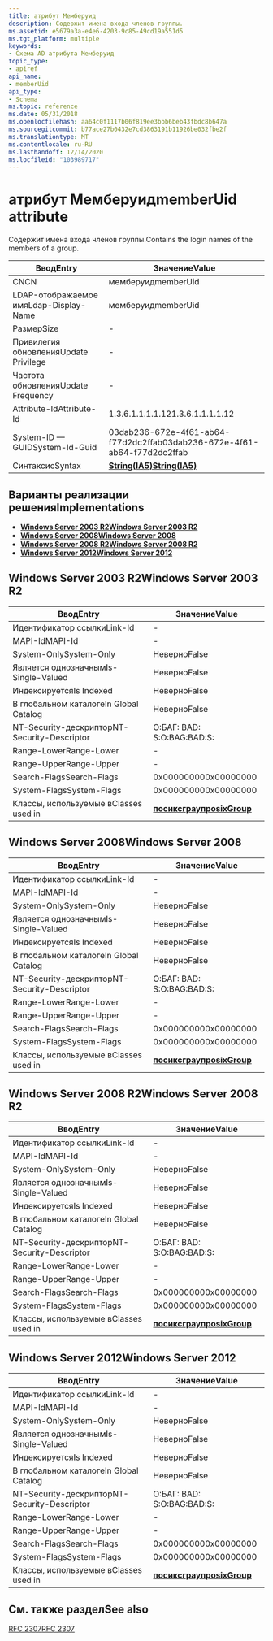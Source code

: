 ```yaml
---
title: атрибут Мемберуид
description: Содержит имена входа членов группы.
ms.assetid: e5679a3a-e4e6-4203-9c85-49cd19a551d5
ms.tgt_platform: multiple
keywords:
- Схема AD атрибута Мемберуид
topic_type:
- apiref
api_name:
- memberUid
api_type:
- Schema
ms.topic: reference
ms.date: 05/31/2018
ms.openlocfilehash: aa64c0f1117b06f819ee3bbb6beb43fbdc8b647a
ms.sourcegitcommit: b77ace27b0432e7cd3863191b11926be032fbe2f
ms.translationtype: MT
ms.contentlocale: ru-RU
ms.lasthandoff: 12/14/2020
ms.locfileid: "103989717"
---
```

# <a name="memberuid-attribute"></a><span data-ttu-id="5a720-104">атрибут Мемберуид</span><span class="sxs-lookup"><span data-stu-id="5a720-104">memberUid attribute</span></span>

<span data-ttu-id="5a720-105">Содержит имена входа членов группы.</span><span class="sxs-lookup"><span data-stu-id="5a720-105">Contains the login names of the members of a group.</span></span>



| <span data-ttu-id="5a720-106">Ввод</span><span class="sxs-lookup"><span data-stu-id="5a720-106">Entry</span></span> | <span data-ttu-id="5a720-107">Значение</span><span class="sxs-lookup"><span data-stu-id="5a720-107">Value</span></span> |
|-------------------|--------------------------------------|
| <span data-ttu-id="5a720-108">CN</span><span class="sxs-lookup"><span data-stu-id="5a720-108">CN</span></span>                | <span data-ttu-id="5a720-109">мемберуид</span><span class="sxs-lookup"><span data-stu-id="5a720-109">memberUid</span></span>                            |
| <span data-ttu-id="5a720-110">LDAP-отображаемое имя</span><span class="sxs-lookup"><span data-stu-id="5a720-110">Ldap-Display-Name</span></span> | <span data-ttu-id="5a720-111">мемберуид</span><span class="sxs-lookup"><span data-stu-id="5a720-111">memberUid</span></span>                            |
| <span data-ttu-id="5a720-112">Размер</span><span class="sxs-lookup"><span data-stu-id="5a720-112">Size</span></span>              | \-                                   |
| <span data-ttu-id="5a720-113">Привилегия обновления</span><span class="sxs-lookup"><span data-stu-id="5a720-113">Update Privilege</span></span>  | \-                                   |
| <span data-ttu-id="5a720-114">Частота обновления</span><span class="sxs-lookup"><span data-stu-id="5a720-114">Update Frequency</span></span>  | \-                                   |
| <span data-ttu-id="5a720-115">Attribute-Id</span><span class="sxs-lookup"><span data-stu-id="5a720-115">Attribute-Id</span></span>      | <span data-ttu-id="5a720-116">1.3.6.1.1.1.1.12</span><span class="sxs-lookup"><span data-stu-id="5a720-116">1.3.6.1.1.1.1.12</span></span>                     |
| <span data-ttu-id="5a720-117">System-ID — GUID</span><span class="sxs-lookup"><span data-stu-id="5a720-117">System-Id-Guid</span></span>    | <span data-ttu-id="5a720-118">03dab236-672e-4f61-ab64-f77d2dc2ffab</span><span class="sxs-lookup"><span data-stu-id="5a720-118">03dab236-672e-4f61-ab64-f77d2dc2ffab</span></span> |
| <span data-ttu-id="5a720-119">Синтаксис</span><span class="sxs-lookup"><span data-stu-id="5a720-119">Syntax</span></span>            | [<span data-ttu-id="5a720-120">**String(IA5)**</span><span class="sxs-lookup"><span data-stu-id="5a720-120">**String(IA5)**</span></span>](s-string-ia5.md)  |



## <a name="implementations"></a><span data-ttu-id="5a720-121">Варианты реализации решения</span><span class="sxs-lookup"><span data-stu-id="5a720-121">Implementations</span></span>

-   [<span data-ttu-id="5a720-122">**Windows Server 2003 R2**</span><span class="sxs-lookup"><span data-stu-id="5a720-122">**Windows Server 2003 R2**</span></span>](#windows-server-2003-r2)
-   [<span data-ttu-id="5a720-123">**Windows Server 2008**</span><span class="sxs-lookup"><span data-stu-id="5a720-123">**Windows Server 2008**</span></span>](#windows-server-2008)
-   [<span data-ttu-id="5a720-124">**Windows Server 2008 R2**</span><span class="sxs-lookup"><span data-stu-id="5a720-124">**Windows Server 2008 R2**</span></span>](#windows-server-2008-r2)
-   [<span data-ttu-id="5a720-125">**Windows Server 2012**</span><span class="sxs-lookup"><span data-stu-id="5a720-125">**Windows Server 2012**</span></span>](#windows-server-2012)

## <a name="windows-server-2003-r2"></a><span data-ttu-id="5a720-126">Windows Server 2003 R2</span><span class="sxs-lookup"><span data-stu-id="5a720-126">Windows Server 2003 R2</span></span>



| <span data-ttu-id="5a720-127">Ввод</span><span class="sxs-lookup"><span data-stu-id="5a720-127">Entry</span></span> | <span data-ttu-id="5a720-128">Значение</span><span class="sxs-lookup"><span data-stu-id="5a720-128">Value</span></span> |
|------------------------|-----------------------------------------------|
| <span data-ttu-id="5a720-129">Идентификатор ссылки</span><span class="sxs-lookup"><span data-stu-id="5a720-129">Link-Id</span></span>                | \-                                            |
| <span data-ttu-id="5a720-130">MAPI-Id</span><span class="sxs-lookup"><span data-stu-id="5a720-130">MAPI-Id</span></span>                | \-                                            |
| <span data-ttu-id="5a720-131">System-Only</span><span class="sxs-lookup"><span data-stu-id="5a720-131">System-Only</span></span>            | <span data-ttu-id="5a720-132">Неверно</span><span class="sxs-lookup"><span data-stu-id="5a720-132">False</span></span>                                         |
| <span data-ttu-id="5a720-133">Является однозначным</span><span class="sxs-lookup"><span data-stu-id="5a720-133">Is-Single-Valued</span></span>       | <span data-ttu-id="5a720-134">Неверно</span><span class="sxs-lookup"><span data-stu-id="5a720-134">False</span></span>                                         |
| <span data-ttu-id="5a720-135">Индексируется</span><span class="sxs-lookup"><span data-stu-id="5a720-135">Is Indexed</span></span>             | <span data-ttu-id="5a720-136">Неверно</span><span class="sxs-lookup"><span data-stu-id="5a720-136">False</span></span>                                         |
| <span data-ttu-id="5a720-137">В глобальном каталоге</span><span class="sxs-lookup"><span data-stu-id="5a720-137">In Global Catalog</span></span>      | <span data-ttu-id="5a720-138">Неверно</span><span class="sxs-lookup"><span data-stu-id="5a720-138">False</span></span>                                         |
| <span data-ttu-id="5a720-139">NT-Security-дескриптор</span><span class="sxs-lookup"><span data-stu-id="5a720-139">NT-Security-Descriptor</span></span> | <span data-ttu-id="5a720-140">О:БАГ: BAD: S:</span><span class="sxs-lookup"><span data-stu-id="5a720-140">O:BAG:BAD:S:</span></span>                                  |
| <span data-ttu-id="5a720-141">Range-Lower</span><span class="sxs-lookup"><span data-stu-id="5a720-141">Range-Lower</span></span>            | \-                                            |
| <span data-ttu-id="5a720-142">Range-Upper</span><span class="sxs-lookup"><span data-stu-id="5a720-142">Range-Upper</span></span>            | \-                                            |
| <span data-ttu-id="5a720-143">Search-Flags</span><span class="sxs-lookup"><span data-stu-id="5a720-143">Search-Flags</span></span>           | <span data-ttu-id="5a720-144">0x00000000</span><span class="sxs-lookup"><span data-stu-id="5a720-144">0x00000000</span></span>                                    |
| <span data-ttu-id="5a720-145">System-Flags</span><span class="sxs-lookup"><span data-stu-id="5a720-145">System-Flags</span></span>           | <span data-ttu-id="5a720-146">0x00000000</span><span class="sxs-lookup"><span data-stu-id="5a720-146">0x00000000</span></span>                                    |
| <span data-ttu-id="5a720-147">Классы, используемые в</span><span class="sxs-lookup"><span data-stu-id="5a720-147">Classes used in</span></span>        | [<span data-ttu-id="5a720-148">**посиксграуп**</span><span class="sxs-lookup"><span data-stu-id="5a720-148">**posixGroup**</span></span>](c-posixgroup.md)<br/> |



## <a name="windows-server-2008"></a><span data-ttu-id="5a720-149">Windows Server 2008</span><span class="sxs-lookup"><span data-stu-id="5a720-149">Windows Server 2008</span></span>



| <span data-ttu-id="5a720-150">Ввод</span><span class="sxs-lookup"><span data-stu-id="5a720-150">Entry</span></span> | <span data-ttu-id="5a720-151">Значение</span><span class="sxs-lookup"><span data-stu-id="5a720-151">Value</span></span> |
|------------------------|-----------------------------------------------|
| <span data-ttu-id="5a720-152">Идентификатор ссылки</span><span class="sxs-lookup"><span data-stu-id="5a720-152">Link-Id</span></span>                | \-                                            |
| <span data-ttu-id="5a720-153">MAPI-Id</span><span class="sxs-lookup"><span data-stu-id="5a720-153">MAPI-Id</span></span>                | \-                                            |
| <span data-ttu-id="5a720-154">System-Only</span><span class="sxs-lookup"><span data-stu-id="5a720-154">System-Only</span></span>            | <span data-ttu-id="5a720-155">Неверно</span><span class="sxs-lookup"><span data-stu-id="5a720-155">False</span></span>                                         |
| <span data-ttu-id="5a720-156">Является однозначным</span><span class="sxs-lookup"><span data-stu-id="5a720-156">Is-Single-Valued</span></span>       | <span data-ttu-id="5a720-157">Неверно</span><span class="sxs-lookup"><span data-stu-id="5a720-157">False</span></span>                                         |
| <span data-ttu-id="5a720-158">Индексируется</span><span class="sxs-lookup"><span data-stu-id="5a720-158">Is Indexed</span></span>             | <span data-ttu-id="5a720-159">Неверно</span><span class="sxs-lookup"><span data-stu-id="5a720-159">False</span></span>                                         |
| <span data-ttu-id="5a720-160">В глобальном каталоге</span><span class="sxs-lookup"><span data-stu-id="5a720-160">In Global Catalog</span></span>      | <span data-ttu-id="5a720-161">Неверно</span><span class="sxs-lookup"><span data-stu-id="5a720-161">False</span></span>                                         |
| <span data-ttu-id="5a720-162">NT-Security-дескриптор</span><span class="sxs-lookup"><span data-stu-id="5a720-162">NT-Security-Descriptor</span></span> | <span data-ttu-id="5a720-163">О:БАГ: BAD: S:</span><span class="sxs-lookup"><span data-stu-id="5a720-163">O:BAG:BAD:S:</span></span>                                  |
| <span data-ttu-id="5a720-164">Range-Lower</span><span class="sxs-lookup"><span data-stu-id="5a720-164">Range-Lower</span></span>            | \-                                            |
| <span data-ttu-id="5a720-165">Range-Upper</span><span class="sxs-lookup"><span data-stu-id="5a720-165">Range-Upper</span></span>            | \-                                            |
| <span data-ttu-id="5a720-166">Search-Flags</span><span class="sxs-lookup"><span data-stu-id="5a720-166">Search-Flags</span></span>           | <span data-ttu-id="5a720-167">0x00000000</span><span class="sxs-lookup"><span data-stu-id="5a720-167">0x00000000</span></span>                                    |
| <span data-ttu-id="5a720-168">System-Flags</span><span class="sxs-lookup"><span data-stu-id="5a720-168">System-Flags</span></span>           | <span data-ttu-id="5a720-169">0x00000000</span><span class="sxs-lookup"><span data-stu-id="5a720-169">0x00000000</span></span>                                    |
| <span data-ttu-id="5a720-170">Классы, используемые в</span><span class="sxs-lookup"><span data-stu-id="5a720-170">Classes used in</span></span>        | [<span data-ttu-id="5a720-171">**посиксграуп**</span><span class="sxs-lookup"><span data-stu-id="5a720-171">**posixGroup**</span></span>](c-posixgroup.md)<br/> |



## <a name="windows-server-2008-r2"></a><span data-ttu-id="5a720-172">Windows Server 2008 R2</span><span class="sxs-lookup"><span data-stu-id="5a720-172">Windows Server 2008 R2</span></span>



| <span data-ttu-id="5a720-173">Ввод</span><span class="sxs-lookup"><span data-stu-id="5a720-173">Entry</span></span> | <span data-ttu-id="5a720-174">Значение</span><span class="sxs-lookup"><span data-stu-id="5a720-174">Value</span></span> |
|------------------------|-----------------------------------------------|
| <span data-ttu-id="5a720-175">Идентификатор ссылки</span><span class="sxs-lookup"><span data-stu-id="5a720-175">Link-Id</span></span>                | \-                                            |
| <span data-ttu-id="5a720-176">MAPI-Id</span><span class="sxs-lookup"><span data-stu-id="5a720-176">MAPI-Id</span></span>                | \-                                            |
| <span data-ttu-id="5a720-177">System-Only</span><span class="sxs-lookup"><span data-stu-id="5a720-177">System-Only</span></span>            | <span data-ttu-id="5a720-178">Неверно</span><span class="sxs-lookup"><span data-stu-id="5a720-178">False</span></span>                                         |
| <span data-ttu-id="5a720-179">Является однозначным</span><span class="sxs-lookup"><span data-stu-id="5a720-179">Is-Single-Valued</span></span>       | <span data-ttu-id="5a720-180">Неверно</span><span class="sxs-lookup"><span data-stu-id="5a720-180">False</span></span>                                         |
| <span data-ttu-id="5a720-181">Индексируется</span><span class="sxs-lookup"><span data-stu-id="5a720-181">Is Indexed</span></span>             | <span data-ttu-id="5a720-182">Неверно</span><span class="sxs-lookup"><span data-stu-id="5a720-182">False</span></span>                                         |
| <span data-ttu-id="5a720-183">В глобальном каталоге</span><span class="sxs-lookup"><span data-stu-id="5a720-183">In Global Catalog</span></span>      | <span data-ttu-id="5a720-184">Неверно</span><span class="sxs-lookup"><span data-stu-id="5a720-184">False</span></span>                                         |
| <span data-ttu-id="5a720-185">NT-Security-дескриптор</span><span class="sxs-lookup"><span data-stu-id="5a720-185">NT-Security-Descriptor</span></span> | <span data-ttu-id="5a720-186">О:БАГ: BAD: S:</span><span class="sxs-lookup"><span data-stu-id="5a720-186">O:BAG:BAD:S:</span></span>                                  |
| <span data-ttu-id="5a720-187">Range-Lower</span><span class="sxs-lookup"><span data-stu-id="5a720-187">Range-Lower</span></span>            | \-                                            |
| <span data-ttu-id="5a720-188">Range-Upper</span><span class="sxs-lookup"><span data-stu-id="5a720-188">Range-Upper</span></span>            | \-                                            |
| <span data-ttu-id="5a720-189">Search-Flags</span><span class="sxs-lookup"><span data-stu-id="5a720-189">Search-Flags</span></span>           | <span data-ttu-id="5a720-190">0x00000000</span><span class="sxs-lookup"><span data-stu-id="5a720-190">0x00000000</span></span>                                    |
| <span data-ttu-id="5a720-191">System-Flags</span><span class="sxs-lookup"><span data-stu-id="5a720-191">System-Flags</span></span>           | <span data-ttu-id="5a720-192">0x00000000</span><span class="sxs-lookup"><span data-stu-id="5a720-192">0x00000000</span></span>                                    |
| <span data-ttu-id="5a720-193">Классы, используемые в</span><span class="sxs-lookup"><span data-stu-id="5a720-193">Classes used in</span></span>        | [<span data-ttu-id="5a720-194">**посиксграуп**</span><span class="sxs-lookup"><span data-stu-id="5a720-194">**posixGroup**</span></span>](c-posixgroup.md)<br/> |



## <a name="windows-server-2012"></a><span data-ttu-id="5a720-195">Windows Server 2012</span><span class="sxs-lookup"><span data-stu-id="5a720-195">Windows Server 2012</span></span>



| <span data-ttu-id="5a720-196">Ввод</span><span class="sxs-lookup"><span data-stu-id="5a720-196">Entry</span></span> | <span data-ttu-id="5a720-197">Значение</span><span class="sxs-lookup"><span data-stu-id="5a720-197">Value</span></span> |
|------------------------|-----------------------------------------------|
| <span data-ttu-id="5a720-198">Идентификатор ссылки</span><span class="sxs-lookup"><span data-stu-id="5a720-198">Link-Id</span></span>                | \-                                            |
| <span data-ttu-id="5a720-199">MAPI-Id</span><span class="sxs-lookup"><span data-stu-id="5a720-199">MAPI-Id</span></span>                | \-                                            |
| <span data-ttu-id="5a720-200">System-Only</span><span class="sxs-lookup"><span data-stu-id="5a720-200">System-Only</span></span>            | <span data-ttu-id="5a720-201">Неверно</span><span class="sxs-lookup"><span data-stu-id="5a720-201">False</span></span>                                         |
| <span data-ttu-id="5a720-202">Является однозначным</span><span class="sxs-lookup"><span data-stu-id="5a720-202">Is-Single-Valued</span></span>       | <span data-ttu-id="5a720-203">Неверно</span><span class="sxs-lookup"><span data-stu-id="5a720-203">False</span></span>                                         |
| <span data-ttu-id="5a720-204">Индексируется</span><span class="sxs-lookup"><span data-stu-id="5a720-204">Is Indexed</span></span>             | <span data-ttu-id="5a720-205">Неверно</span><span class="sxs-lookup"><span data-stu-id="5a720-205">False</span></span>                                         |
| <span data-ttu-id="5a720-206">В глобальном каталоге</span><span class="sxs-lookup"><span data-stu-id="5a720-206">In Global Catalog</span></span>      | <span data-ttu-id="5a720-207">Неверно</span><span class="sxs-lookup"><span data-stu-id="5a720-207">False</span></span>                                         |
| <span data-ttu-id="5a720-208">NT-Security-дескриптор</span><span class="sxs-lookup"><span data-stu-id="5a720-208">NT-Security-Descriptor</span></span> | <span data-ttu-id="5a720-209">О:БАГ: BAD: S:</span><span class="sxs-lookup"><span data-stu-id="5a720-209">O:BAG:BAD:S:</span></span>                                  |
| <span data-ttu-id="5a720-210">Range-Lower</span><span class="sxs-lookup"><span data-stu-id="5a720-210">Range-Lower</span></span>            | \-                                            |
| <span data-ttu-id="5a720-211">Range-Upper</span><span class="sxs-lookup"><span data-stu-id="5a720-211">Range-Upper</span></span>            | \-                                            |
| <span data-ttu-id="5a720-212">Search-Flags</span><span class="sxs-lookup"><span data-stu-id="5a720-212">Search-Flags</span></span>           | <span data-ttu-id="5a720-213">0x00000000</span><span class="sxs-lookup"><span data-stu-id="5a720-213">0x00000000</span></span>                                    |
| <span data-ttu-id="5a720-214">System-Flags</span><span class="sxs-lookup"><span data-stu-id="5a720-214">System-Flags</span></span>           | <span data-ttu-id="5a720-215">0x00000000</span><span class="sxs-lookup"><span data-stu-id="5a720-215">0x00000000</span></span>                                    |
| <span data-ttu-id="5a720-216">Классы, используемые в</span><span class="sxs-lookup"><span data-stu-id="5a720-216">Classes used in</span></span>        | [<span data-ttu-id="5a720-217">**посиксграуп**</span><span class="sxs-lookup"><span data-stu-id="5a720-217">**posixGroup**</span></span>](c-posixgroup.md)<br/> |



## <a name="see-also"></a><span data-ttu-id="5a720-218">См. также раздел</span><span class="sxs-lookup"><span data-stu-id="5a720-218">See also</span></span>

<dl> <dt>

[<span data-ttu-id="5a720-219">RFC 2307</span><span class="sxs-lookup"><span data-stu-id="5a720-219">RFC 2307</span></span>](https://www.ietf.org/rfc/rfc2307.txt)
</dt> </dl>

 

 





